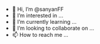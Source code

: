 - 👋 Hi, I’m @sanyanFF
- 👀 I’m interested in ...
- 🌱 I’m currently learning ...
- 💞️ I’m looking to collaborate on ...
- 📫 How to reach me ...

<!---
sanyanFF/sanyanFF is a ✨ special ✨ repository because its `README.md` (this file) appears on your GitHub profile.
You can click the Preview link to take a look at your changes.
--->
